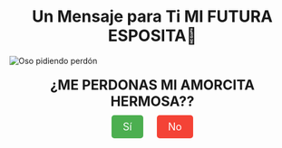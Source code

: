 <!DOCTYPE html>
<html lang="es">
<head>
  <meta charset="UTF-8">
  <meta name="viewport" content="width=device-width, initial-scale=1.0">
  <title>Mensaje Especial</title>
  <style>
    .message {
      font-size: 24px;
      margin: 20px;
      font-weight: bold;
      text-align: center;
    }
    .buttons {
      margin-top: 20px;
      text-align: center;
    }
    .button {
      font-size: 18px;
      padding: 10px 20px;
      margin: 10px;
      color: white;
      background-color: #4CAF50;
      border: none;
      border-radius: 5px;
      cursor: pointer;
      text-decoration: none;
    }
    .button.no {
      background-color: #f44336;
    }
  </style>
</head>
<body>
  <div style="text-align: center;">
    <h1>Un Mensaje para Ti MI FUTURA ESPOSITA💓</h1>
  </div>
  
  <img src="https://i.imgur.com/JHTocYe.gif" alt="Oso pidiendo perdón" style="display: block; margin: 0 auto;">
  
  <div class="message">¿ME PERDONAS MI AMORCITA HERMOSA??</div>
  
  <div class="buttons">
    <a href="#" id="yesButton" class="button">Sí</a>
    <a href="#" id="noButton" class="button no">No</a>
  </div>

  <script>
    // Al hacer clic en el botón "Sí"
    document.getElementById('yesButton').addEventListener('click', function(event) {
      event.preventDefault(); // Evita que se siga el enlace
      // Abre una nueva ventana con el mensaje y el nuevo GIF
      window.open('data:text/html,<html><body style="text-align: center; font-family: Arial, sans-serif;"><h1>Gracias mi amorcito, te amo y te amaré siempre 💖</h1><img src="https://i.imgur.com/a5aJQvU.gif" alt="Te Amo GIF" style="width: 200px;"><br><p>Te amo muchísimo!</p></body></html>', '_blank');
    });

    // Al hacer clic en el botón "No"
    let noButtonClickCount = 0; // Contador para aumentar el tamaño de la letra en "No"
    
    document.getElementById('noButton').addEventListener('click', function(event) {
      event.preventDefault(); // Evita que se siga el enlace
      // Abre una nueva ventana con el mensaje y el nuevo GIF de "No"
      window.open('data:text/html,<html><body style="text-align: center; font-family: Arial, sans-serif;"><h1>¿Segura?</h1><img src="https://i.imgur.com/wXq6hIn.gif" alt="Seguro GIF" style="width: 200px;"><br><div class="buttons"><a href="#" id="yesButton" class="button">Sí</a><a href="#" id="noButton" class="button no" style="font-size: ' + (18 + noButtonClickCount * 5) + 'px;">No</a></div></body></html>', '_blank');
      
      // Aumenta el contador y el tamaño de la fuente
      noButtonClickCount++;
    });
  </script>
</body>
</html>
